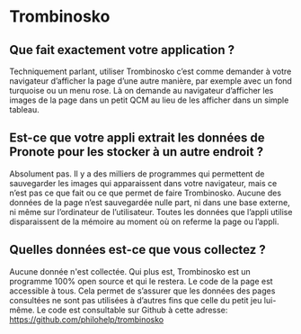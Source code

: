 # Trombinosko

## Que fait exactement votre application ?

Techniquement parlant, utiliser Trombinosko c’est comme demander à votre navigateur d’afficher la page d’une autre manière, par exemple avec un fond turquoise ou un menu rose. Là on demande au navigateur d’afficher les images de la page dans un petit QCM au lieu de les afficher dans un simple tableau.

## Est-ce que votre appli extrait les données de Pronote pour les stocker à un autre endroit ?

Absolument pas. Il y a des milliers de programmes qui permettent de sauvegarder les images qui apparaissent dans votre navigateur, mais ce n’est pas ce que fait ou ce que permet de faire Trombinosko. Aucune des données de la page n’est sauvegardée nulle part, ni dans une base externe, ni même sur l’ordinateur de l’utilisateur. Toutes les données que l’appli utilise disparaissent de la mémoire au moment où on referme la page ou l’appli.

## Quelles données est-ce que vous collectez ?

Aucune donnée n'est collectée. Qui plus est, Trombinosko est un programme 100% open source et qui le restera. Le code de la page est accessible à tous. Cela permet de s’assurer que les données des pages consultées ne sont pas utilisées à d’autres fins que celle du petit jeu lui-même. Le code est consultable sur Github à cette adresse: https://github.com/philohelp/trombinosko
